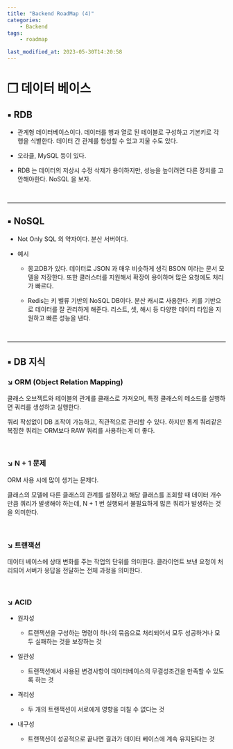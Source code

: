 ```yaml
---
title: "Backend RoadMap (4)"
categories:
    - Backend
tags:
    - roadmap

last_modified_at: 2023-05-30T14:20:58
---
```


# ❒ 데이터 베이스

## ▪︎ RDB

-   관계형 데이터베이스이다. 데이터를 행과 열로 된 테이블로 구성하고 기본키로 각 행을 식별한다. 데이터 간 관계를 형성할 수 있고 지울 수도 있다.

-   오라클, MySQL 등이 있다.

-   RDB 는 데이터의 저상시 수정 삭제가 용이하지만, 성능을 높이려면 다른 장치를 고안해야한다. NoSQL 을 보자.

<br>

---

## ▪︎ NoSQL

-   Not Only SQL 의 약자이다. 분산 서버이다.

-   예시

    -   몽고DB가 있다. 데이터로 JSON 과 매우 비슷하게 생긱 BSON 이라는 문서 모델을 저장한다. 또한 클러스터를 지원해서 확장이 용이하며 많은 요청에도 처리가 빠르다.

    -   Redis는 키 벨류 기반의 NoSQL DB이다. 분산 캐시로 사용한다. 키를 기반으로 데이터를 잘 관리하게 해준다. 리스트, 셋, 해시 등 다양한 데이터 타입을 지원하고 빠른 성능을 낸다.

<br>

---

## ▪︎ DB 지식

### ↘︎ ORM (Object Relation Mapping)

클래스 오브젝트와 테이블의 관계를 클래스로 가져오며, 특정 클래스의 메소드를 실행하면 쿼리를 생성하고 실행한다.

쿼리 작성없이 DB 조작이 가능하고, 직관적으로 관리할 수 있다. 하지만 통계 쿼리같은 복잡한 쿼리는 ORM보다 RAW 쿼리를 사용하는게 더 좋다.

<br>

### ↘︎ N + 1 문제

ORM 사용 시에 많이 생기는 문제다.

클래스의 모델에 다른 클래스의 관계를 설정하고 해당 클래스를 조회할 때 데이터 개수만큼 쿼리가 발생해야 하는데, N + 1 번 실행되서 불필요하게 많은 쿼리가 발생하는 것을 의미한다.

<br>

### ↘︎ 트랜잭션

데이터 베이스에 상태 변화를 주는 작업의 단위를 의미한다. 클라이언트 보낸 요청이 처리되어 서버가 응답을 전달하는 전체 과정을 의미한다.

<br>

### ↘︎ ACID

-   원자성

    -   트랜잭션을 구성하는 명령이 하나의 묶음으로 처리되어서 모두 성공하거나 모두 실패하는 것을 보장하는 것

-   일관성

    -   트랜잭션에서 사용된 변경사항이 데이터베이스의 무결성조건을 만족할 수 있도록 하는 것

-   격리성

    -   두 개의 트랜잭션이 서로에게 영향을 미칠 수 없다는 것

-   내구성
    -   트랜잭션이 성공적으로 끝나면 결과가 데이터 베이스에 계속 유지된다는 것
